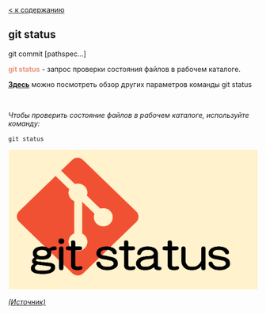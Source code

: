 [< к содержанию](/README.md)

## git status

git commit [pathspec...]

<span style="color:#E9967A">**git status**</span> - запрос проверки состояния файлов в рабочем каталоге.


[**Здесь**](https://fig.io/manual/git/status "https://fig.io/manual/git/status") можно посмотреть обзор других параметров команды git status

<br/>


_Чтобы проверить состояние файлов в рабочем каталоге, используйте команду:_

```bash=
git status
```


![git-status](/assets/git-status.png)

[_(Источник)_](https://snowsystem.net/git/git-command/git-status/)